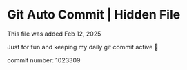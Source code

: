 # Git Auto Commit | Hidden File

This file was added Feb 12, 2025

Just for fun and keeping my daily git commit active 🤪

commit number: 1023309
